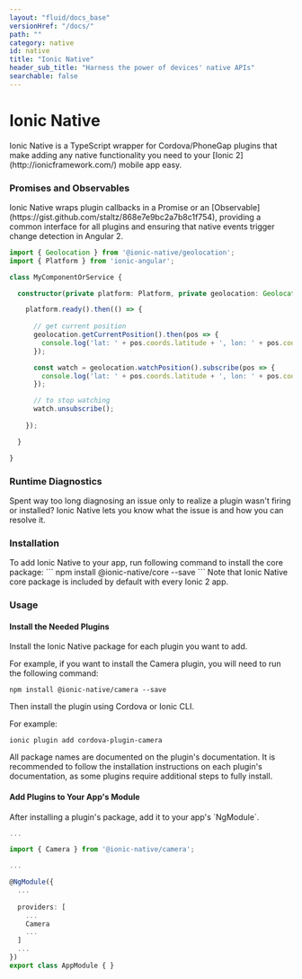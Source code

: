 ```yaml
---
layout: "fluid/docs_base"
versionHref: "/docs/"
path: ""
category: native
id: native
title: "Ionic Native"
header_sub_title: "Harness the power of devices' native APIs"
searchable: false
---
```


<h1 id="Overview" class="banner">Ionic Native</h1>
Ionic Native is a TypeScript wrapper for Cordova/PhoneGap plugins that make adding any native functionality you need to your [Ionic 2](http://ionicframework.com/) mobile app easy.

<h3 id="Promises_and_Observables">Promises and Observables</h3>
Ionic Native wraps plugin callbacks in a Promise or an [Observable](https://gist.github.com/staltz/868e7e9bc2a7b8c1f754), providing a common interface for all plugins and ensuring that native events trigger change detection in Angular 2.


```ts
import { Geolocation } from '@ionic-native/geolocation';
import { Platform } from 'ionic-angular';

class MyComponentOrService {

  constructor(private platform: Platform, private geolocation: Geolocation) {

    platform.ready().then(() => {
    
      // get current position
      geolocation.getCurrentPosition().then(pos => {
        console.log('lat: ' + pos.coords.latitude + ', lon: ' + pos.coords.longitude);
      });

      const watch = geolocation.watchPosition().subscribe(pos => {
        console.log('lat: ' + pos.coords.latitude + ', lon: ' + pos.coords.longitude);
      });

      // to stop watching
      watch.unsubscribe();
    
    });

  }

}

```

<h3 id="Runtime_Diagnostics">Runtime Diagnostics</h3>
Spent way too long diagnosing an issue only to realize a plugin wasn't firing or installed? Ionic Native lets you know what the issue is and how you can resolve it.

<h3 id="Installation">Installation</h3>
To add Ionic Native to your app, run following command to install the core package:
```
npm install @ionic-native/core --save
```
Note that Ionic Native core package is included by default with every Ionic 2 app.


<h3 id="Usage">Usage</h3>

<h4 id="Install_Plugins_Needed">Install the Needed Plugins</h4>
Install the Ionic Native package for each plugin you want to add. 

For example, if you want to install the Camera plugin, you will need to run the following command:
```
npm install @ionic-native/camera --save
```
Then install the plugin using Cordova or Ionic CLI.

For example:
```
ionic plugin add cordova-plugin-camera
```

All package names are documented on the plugin's documentation. It is recommended to follow the installation instructions on each plugin's documentation, as some plugins require additional steps to fully install.

<h4 id="Add_Plugins_to_Your_App_Module">Add Plugins to Your App's Module</h4>
After installing a plugin's package, add it to your app's `NgModule`.

```typescript
...

import { Camera } from '@ionic-native/camera';

...

@NgModule({
  ...
  
  providers: [
    ...
    Camera
    ...
  ]
  ...
})
export class AppModule { }

```

